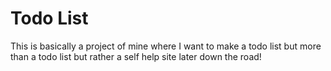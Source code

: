 # Todo List 

This is basically a project of mine where I want to make a todo list but more than a todo list but rather a self help site later down the road!
